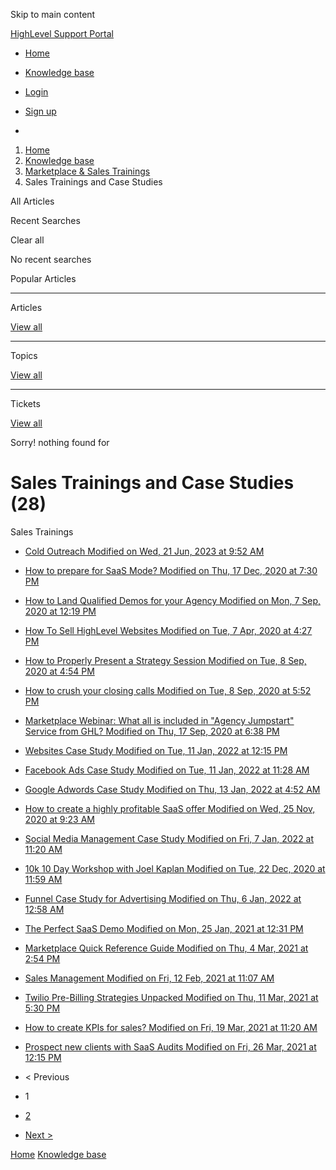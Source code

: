 Skip to main content

[ HighLevel Support Portal ](https://help.gohighlevel.com)

  * [ Home ](/support/home)
  * [ Knowledge base ](/support/solutions)

  * [Login](/support/login)
  * [Sign up](/support/signup)
  * 

  1. [Home](/support/home)
  2. [Knowledge base](/support/solutions)
  3. [Marketplace & Sales Trainings](/support/solutions/48000452144)
  4. Sales Trainings and Case Studies

All  Articles 

Recent Searches

Clear all

No recent searches

Popular Articles

* * *

Articles

[View all](/support/search/solutions)

* * *

Topics

[View all](/support/search/topics)

* * *

Tickets

[View all](/support/search/tickets)

Sorry! nothing found for   

# Sales Trainings and Case Studies (28)

Sales Trainings

  * [ Cold Outreach Modified on Wed, 21 Jun, 2023 at 9:52 AM  ](/support/solutions/articles/48001063753-cold-outreach)
  * [ How to prepare for SaaS Mode? Modified on Thu, 17 Dec, 2020 at 7:30 PM  ](/support/solutions/articles/48001169170-how-to-prepare-for-saas-mode-)
  * [ How to Land Qualified Demos for your Agency Modified on Mon, 7 Sep, 2020 at 12:19 PM  ](/support/solutions/articles/48001157420-how-to-land-qualified-demos-for-your-agency)
  * [ How To Sell HighLevel Websites Modified on Tue, 7 Apr, 2020 at 4:27 PM  ](/support/solutions/articles/48001073952-how-to-sell-highlevel-websites)
  * [ How to Properly Present a Strategy Session Modified on Tue, 8 Sep, 2020 at 4:54 PM  ](/support/solutions/articles/48001157624-how-to-properly-present-a-strategy-session)
  * [ How to crush your closing calls Modified on Tue, 8 Sep, 2020 at 5:52 PM  ](/support/solutions/articles/48001157631-how-to-crush-your-closing-calls)
  * [ Marketplace Webinar: What all is included in "Agency Jumpstart" Service from GHL? Modified on Thu, 17 Sep, 2020 at 6:38 PM  ](/support/solutions/articles/48001158703-marketplace-webinar-what-all-is-included-in-agency-jumpstart-service-from-ghl-)
  * [ Websites Case Study Modified on Tue, 11 Jan, 2022 at 12:15 PM  ](/support/solutions/articles/48001158928-websites-case-study)
  * [ Facebook Ads Case Study Modified on Tue, 11 Jan, 2022 at 11:28 AM  ](/support/solutions/articles/48001159658-facebook-ads-case-study)
  * [ Google Adwords Case Study Modified on Thu, 13 Jan, 2022 at 4:52 AM  ](/support/solutions/articles/48001160614-google-adwords-case-study)
  * [ How to create a highly profitable SaaS offer Modified on Wed, 25 Nov, 2020 at 9:23 AM  ](/support/solutions/articles/48001166736-how-to-create-a-highly-profitable-saas-offer)
  * [ Social Media Management Case Study Modified on Fri, 7 Jan, 2022 at 11:20 AM  ](/support/solutions/articles/48001168929-social-media-management-case-study)
  * [ 10k 10 Day Workshop with Joel Kaplan Modified on Tue, 22 Dec, 2020 at 11:59 AM  ](/support/solutions/articles/48001169302-10k-10-day-workshop-with-joel-kaplan)
  * [ Funnel Case Study for Advertising Modified on Thu, 6 Jan, 2022 at 12:58 AM  ](/support/solutions/articles/48001170328-funnel-case-study-for-advertising)
  * [ The Perfect SaaS Demo Modified on Mon, 25 Jan, 2021 at 12:31 PM  ](/support/solutions/articles/48001171920-the-perfect-saas-demo)
  * [ Marketplace Quick Reference Guide Modified on Thu, 4 Mar, 2021 at 2:54 PM  ](/support/solutions/articles/48001176775-marketplace-quick-reference-guide)
  * [ Sales Management Modified on Fri, 12 Feb, 2021 at 11:07 AM  ](/support/solutions/articles/48001174595-sales-management)
  * [ Twilio Pre-Billing Strategies Unpacked Modified on Thu, 11 Mar, 2021 at 5:30 PM  ](/support/solutions/articles/48001177648-twilio-pre-billing-strategies-unpacked)
  * [ How to create KPIs for sales? Modified on Fri, 19 Mar, 2021 at 11:20 AM  ](/support/solutions/articles/48001178563-how-to-create-kpis-for-sales-)
  * [ Prospect new clients with SaaS Audits Modified on Fri, 26 Mar, 2021 at 12:15 PM  ](/support/solutions/articles/48001179286-prospect-new-clients-with-saas-audits)

  * < Previous
  * 1
  * [2](/support/solutions/folders/48000666033/page/2)
  * [Next >](/support/solutions/folders/48000666033/page/2)

[Home](/support/home) [Knowledge base](/support/solutions)
